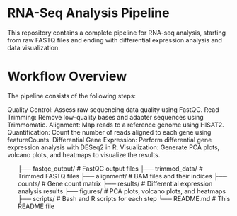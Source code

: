 <h1> RNA-Seq Analysis Pipeline </h1>

This repository contains a complete pipeline for RNA-seq analysis, starting from raw FASTQ files and ending with differential expression analysis and data visualization.

<h1> Workflow Overview </h1>
The pipeline consists of the following steps:

Quality Control: Assess raw sequencing data quality using FastQC.
Read Trimming: Remove low-quality bases and adapter sequences using Trimmomatic.
Alignment: Map reads to a reference genome using HISAT2.
Quantification: Count the number of reads aligned to each gene using featureCounts.
Differential Gene Expression: Perform differential gene expression analysis with DESeq2 in R.
Visualization: Generate PCA plots, volcano plots, and heatmaps to visualize the results.

<ul>
├── fastqc_output/            # FastQC output files
├── trimmed_data/             # Trimmed FASTQ files
├── alignment/                # BAM files and their indices
├── counts/                   # Gene count matrix
├── results/                  # Differential expression analysis results
├── figures/                  # PCA plots, volcano plots, and heatmaps
├── scripts/                  # Bash and R scripts for each step
└── README.md                 # This README file
</ul>



